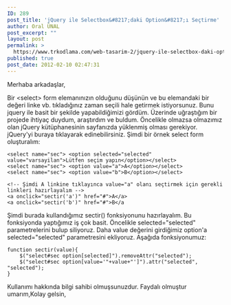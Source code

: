 ```yaml
---
ID: 289
post_title: 'jQuery ile Selectbox&#8217;daki Option&#8217;ı Seçtirme'
author: Oral ÜNAL
post_excerpt: ""
layout: post
permalink: >
  https://www.trkodlama.com/web-tasarim-2/jquery-ile-selectbox-daki-option-i-sectirme-289.html
published: true
post_date: 2012-02-10 02:47:31
---
```

Merhaba arkadaşlar,

Bir &lt;select&gt; form elemanınızın olduğunu düşünün ve bu elemandaki bir değeri linke vb. tıkladığınız zaman seçili hale getirmek istiyorsunuz. Bunu jquery ile basit bir şekilde yapabildiğimizi gördüm. Üzerinde uğraştığım bir projede ihtiyaç duydum, araştırdım ve buldum. Öncelikle olmazsa olmazımız olan jQuery kütüphanesinin sayfanızda yüklenmiş olması gerekiyor. jQuery'yi buraya tıklayarak edinebilirsiniz. Şimdi bir örnek select form oluşturalım:

<pre class="line-numbers"><code class="language-markup">&lt;select name="sec"&gt; &lt;option selected="selected" value="varsayilan"&gt;Lütfen seçim yapın&lt;/option&gt;&lt;/select&gt;
&lt;select name="sec"&gt; &lt;option value="a"&gt;A&lt;/option&gt;&lt;/select&gt;
&lt;select name="sec"&gt; &lt;option value="b"&gt;B&lt;/option&gt;&lt;/select&gt;

&lt;!-- Şimdi A linkine tıklayınca value="a" olanı seçtirmek için gerekli linkleri hazırlayalım --&gt;
&lt;a onclick="sectir('a')" href="#"&gt;A&lt;/a&gt;
&lt;a onclick="sectir('b')" href="#"&gt;B&lt;/a</code></pre>

Şimdi burada kullandığımız sectir() fonksiyonunu hazırlayalım. Bu fonksiyonda yaptığımız iş çok basit. Öncelikle selected="selected" parametrelerini bulup siliyoruz. Daha value değerini girdiğimiz option'a selected="selected" parametresini ekliyoruz. Aşağıda fonksiyonumuz:

<pre class="line-numbers"><code class="language-markup">function sectir(value){
    $("select#sec option[selected]").removeAttr("selected");
    $("select#sec option[value='"+value+"']").attr("selected", "selected");
}</code></pre>

Kullanımı hakkında bilgi sahibi olmuşsunuzdur. Faydalı olmuştur umarım,Kolay gelsin,